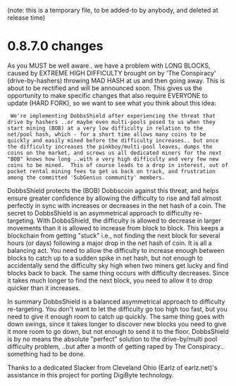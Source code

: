 (note: this is a temporary file, to be added-to by anybody, and deleted at
release time)

0.8.7.0 changes
=============

As you MUST be well aware.. we have a problem with LONG BLOCKS, caused by EXTREME HIGH DIFFICULTY brought on by 'The Conspiracy' (drive-by-hashers) throwing MAD HASH at us and then going away. This is about to be rectified and will be announced soon.  This gives us the opportunity to make specific changes that also require EVERYONE to update (HARD FORK), so we want to see what you think about this idea:

     We're implementing DobbsShield after experiencing the threat that drive by hashers ..or maybe even multi-pools posed to us when they start mining (BOB) at a very low difficulty in relation to the net/pool hash, which - for a short time allows many coins to be quickly and easily mined before the difficulty increases.. but once the difficulty increases the pinkboy/multi-pool leaves, dumps the coins on the market, and screws us all dedicated miners for the next "BOB" knows how long ..with a very high difficulty and very few new coins to be mined.  This of course leads to a drop in interest, out of pocket rental mining fees to get us back on track, and frustration among the committed 'SubGenius community' members.

DobbsShield protects the (BOB) Dobbscoin against this threat, and helps ensure greater confidence by allowing the difficulty to rise and fall almost perfectly in sync with increases or decreases in the net hash of a coin.  The secret to DobbsShield is an asymmetrical approach to difficulty re-targeting. With DobbsShield, the difficulty is allowed to decrease in larger movements than it is allowed to increase from block to block. This keeps a blockchain from getting "stuck" i.e., not finding the next block for several hours (or days) following a major drop in the net hash of coin. It is all a balancing act. You need to allow the difficulty to increase enough between blocks to catch up to a sudden spike in net hash, but not enough to accidentally send the difficulty sky high when two miners get lucky and find blocks back to back. The same thing occurs with difficulty decreases. Since it takes much longer to find the next block, you need to allow it to drop quicker than it increases.

In summary DobbsShield is a balanced asymmetrical approach to difficulty re-targeting. You don't want to let the difficulty go too high too fast, but you need to give it enough room to catch up quickly. The same thing goes with down swings, since it takes longer to discover new blocks you need to give it more room to go down, but not enough to send it to the floor. DobbsShield is by no means the absolute "perfect" solution to the drive-by/multi pool difficulty problem, ..but after a month of getting raped by The Conspiracy.. something had to be done.

Thanks to a dedicated Slacker from Cleveland Ohio (Earlz of earlz.net)'s assistance in this project for porting DigiByte technology.
